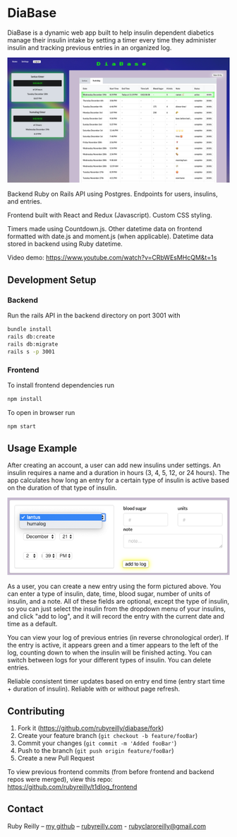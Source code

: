 # DiaBase
DiaBase is a dynamic web app built to help insulin dependent diabetics manage their insulin intake by setting a timer every time they administer insulin and tracking previous entries in an organized log.

![db-screenshot.png](db-screenshot.png)

Backend Ruby on Rails API using Postgres. Endpoints for users, insulins, and entries.

Frontend built with React and Redux (Javascript). Custom CSS styling.

Timers made using Countdown.js. Other datetime data on frontend formatted with date.js and moment.js (when applicable). Datetime data stored in backend using Ruby datetime.

Video demo: https://www.youtube.com/watch?v=CRbWEsMHcQM&t=1s 

## Development Setup

### Backend

Run the rails API in the backend directory on port 3001 with

```bash
bundle install
rails db:create
rails db:migrate
rails s -p 3001
```

### Frontend
To install frontend dependencies run

```bash
npm install
```
To open in browser run

```bash
npm start
```

## Usage Example
After creating an account, a user can add new insulins under settings. An insulin requires a name and a duration in hours (3, 4, 5, 12, or 24 hours). The app calculates how long an entry for a certain type of insulin is active based on the duration of that type of insulin.

![form.png](form.png)

As a user, you can create a new entry using the form pictured above. You can enter a type of insulin, date, time, blood sugar, number of units of insulin, and a note. All of these fields are optional, except the type of insulin, so you can just select the insulin from the dropdown menu of your insulins, and click "add to log", and it will record the entry with the current date and time as a default.

You can view your log of previous entries (in reverse chronological order). If the entry is active, it appears green and a timer appears to the left of the log, counting down to when the insulin will be finished acting. You can switch between logs for your different types of insulin. You can delete entries.

Reliable consistent timer updates based on entry end time (entry start time + duration of insulin). Reliable with or without page refresh.

## Contributing
1.  Fork it (https://github.com/rubyreilly/diabase/fork)
2.  Create your feature branch (`git checkout -b feature/fooBar`)
3.  Commit your changes (`git commit -m 'Added fooBar'`)
4.  Push to the branch (`git push origin feature/fooBar`)
5.  Create a new Pull Request

To view previous frontend commits (from before frontend and backend repos were merged), view this repo: https://github.com/rubyreilly/t1dlog_frontend

## Contact

Ruby Reilly – [my github](https://github.com/rubyreilly) – [rubyreilly.com](https://rubyreilly.github.io/) - [rubyclaroreilly@gmail.com](mailto:rubyclaroreilly@gmail.com)
